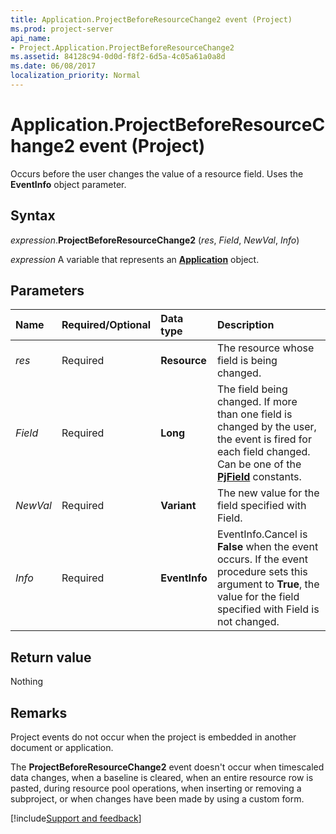 ```yaml
---
title: Application.ProjectBeforeResourceChange2 event (Project)
ms.prod: project-server
api_name:
- Project.Application.ProjectBeforeResourceChange2
ms.assetid: 84128c94-0d0d-f8f2-6d5a-4c05a61a0a8d
ms.date: 06/08/2017
localization_priority: Normal
---
```



# Application.ProjectBeforeResourceChange2 event (Project)

Occurs before the user changes the value of a resource field. Uses the **EventInfo** object parameter.


## Syntax

_expression_.**ProjectBeforeResourceChange2** (_res_, _Field_, _NewVal_, _Info_)

_expression_ A variable that represents an **[Application](Project.Application.md)** object.


## Parameters

|Name|Required/Optional|Data type|Description|
|:-----|:-----|:-----|:-----|
| _res_|Required|**Resource**|The resource whose field is being changed.|
| _Field_|Required|**Long**|The field being changed. If more than one field is changed by the user, the event is fired for each field changed. Can be one of the **[PjField](project.pjfield.md)** constants.|
| _NewVal_|Required|**Variant**|The new value for the field specified with Field.|
| _Info_|Required|**EventInfo**|EventInfo.Cancel is **False** when the event occurs. If the event procedure sets this argument to **True**, the value for the field specified with Field is not changed.|



## Return value

Nothing


## Remarks

Project events do not occur when the project is embedded in another document or application.

The **ProjectBeforeResourceChange2** event doesn't occur when timescaled data changes, when a baseline is cleared, when an entire resource row is pasted, during resource pool operations, when inserting or removing a subproject, or when changes have been made by using a custom form.

[!include[Support and feedback](~/includes/feedback-boilerplate.md)]